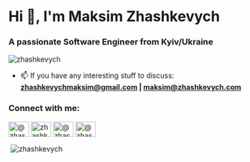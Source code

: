 <h1 align="left">Hi 👋, I'm Maksim Zhashkevych</h1>
<h3 align="left">A passionate Software Engineer from Kyiv/Ukraine</h3>

<p align="left"> <img src="https://komarev.com/ghpvc/?username=zhashkevych" alt="zhashkevych" /> </p>

- 📫 If you have any interesting stuff to discuss: **zhashkevychmaksim@gmail.com | maksim@zhashkevych.com**

<p align="left">
<h3 align="left">Connect with me:</h3>

<a href="https://t.me/zhashkevychdev" target="blank"><img align="center" src="https://cdn.jsdelivr.net/npm/simple-icons@3.0.1/icons/telegram.svg" alt="@zhashkevych" height="30" width="40" /></a>
<a href="https://linkedin.com/in/zhashkevych" target="blank"><img align="center" src="https://cdn.jsdelivr.net/npm/simple-icons@3.0.1/icons/linkedin.svg" alt="zhashkevych" height="30" width="40" /></a>
<a href="https://instagram.com/@zhashkevych" target="blank"><img align="center" src="https://cdn.jsdelivr.net/npm/simple-icons@3.0.1/icons/instagram.svg" alt="@zhashkevych" height="30" width="40" /></a>
<a href="https://medium.com/@zhashkevych" target="blank"><img align="center" src="https://cdn.jsdelivr.net/npm/simple-icons@3.0.1/icons/medium.svg" alt="@zhashkevych" height="30" width="40" /></a>

<p></p>

<p>&nbsp;<img align="center" src="https://github-readme-stats.vercel.app/api?username=zhashkevych&show_icons=true" alt="zhashkevych" /></p>

